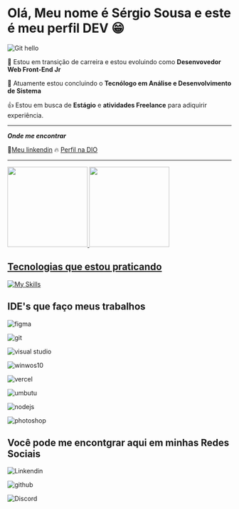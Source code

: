 # Olá, Meu nome é Sérgio Sousa e este é meu perfil DEV 😁

![Git hello](https://raw.githubusercontent.com/gist/JayaRaghavendra/5289d3687bf8bcd6d806b3655e11c7f4/raw/abf4b7228cadc93427e398a7f4d8fb031988c90d/Hello%20World.gif)

:pill: Estou em transição de carreira e estou evoluindo como **Desenvovedor Web Front-End Jr**

:muscle: Atuamente estou concluindo o **Tecnólogo em Análise e Desenvolvimento de Sistema**

:+1: Estou em busca de **Estágio** e **atividades Freelance** para adiquirir experiência.

-----------------
___Onde me encontrar___

:book:[Meu linkendin](https://www.linkedin.com/in/sergiosousa-tec/)
:fire: [Perfil na DIO](https://www.dio.me/users/sergioturgeo)

-----------------

 <div>
   <a href="https://github.com/SergioDevSousa">
   <img height="180em" src="https://github-readme-stats.vercel.app/api?username=SergioDevSousa&show_icons=true&theme=tokyonight&include_all_commits=true&count_private=true"/>
   <img height="180em" src="https://github-readme-stats.vercel.app/api/top-langs/?username=SergioDevSousa&layout=compact&langs_count=6&theme=tokyonight"/>
</div>

## Tecnologias que estou praticando

[![My Skills](https://skillicons.dev/icons?i=py,js,css,html,bootstrap,azure,c#,nodejs,figma&theme=light)](https://skillicons.dev)

</div>

## IDE's que faço meus trabalhos

![figma](https://ziadoua.github.io/m3-Markdown-Badges/badges/Figma/figma2.svg)

![git](https://ziadoua.github.io/m3-Markdown-Badges/badges/Git/git1.svg)

![visual studio](https://ziadoua.github.io/m3-Markdown-Badges/badges/VisualStudioCode/visualstudiocode1.svg)

![winwos10](https://ziadoua.github.io/m3-Markdown-Badges/badges/Windows10/windows103.svg)

![vercel](https://ziadoua.github.io/m3-Markdown-Badges/badges/Vercel/vercel2.svg)

![umbutu](https://ziadoua.github.io/m3-Markdown-Badges/badges/Ubuntu/ubuntu2.svg)

![nodejs](https://ziadoua.github.io/m3-Markdown-Badges/badges/NodeJS/nodejs2.svg)

![photoshop](https://ziadoua.github.io/m3-Markdown-Badges/badges/Photoshop/photoshop2.svg)

## Você pode me encontgrar aqui em minhas Redes Sociais

![Linkendin](https://ziadoua.github.io/m3-Markdown-Badges/badges/LinkedIn/linkedin1.svg)

![github](https://ziadoua.github.io/m3-Markdown-Badges/badges/Github/github3.svg)

![Discord](https://ziadoua.github.io/m3-Markdown-Badges/badges/Discord/discord2.svg)